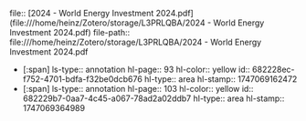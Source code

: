 file:: [2024 - World Energy Investment 2024.pdf](file:///home/heinz/Zotero/storage/L3PRLQBA/2024 - World Energy Investment 2024.pdf)
file-path:: file:///home/heinz/Zotero/storage/L3PRLQBA/2024 - World Energy Investment 2024.pdf

- [:span]
  ls-type:: annotation
  hl-page:: 93
  hl-color:: yellow
  id:: 682228ec-f752-4701-bdfa-f32be0dcb676
  hl-type:: area
  hl-stamp:: 1747069162472
- [:span]
  ls-type:: annotation
  hl-page:: 103
  hl-color:: yellow
  id:: 682229b7-0aa7-4c45-a067-78ad2a02ddb7
  hl-type:: area
  hl-stamp:: 1747069364989